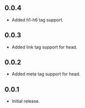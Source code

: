 ## 0.0.4

* Added h1-h6 tag support.

## 0.0.3

* Added link tag support for head.

## 0.0.2

* Added meta tag support for head.

## 0.0.1

* Initial release.
